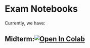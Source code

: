 # Exam Notebooks

Currently, we have:

## Midterm:[![Open In Colab](https://colab.research.google.com/assets/colab-badge.svg)](https://colab.research.google.com/github/diego898/cs3262-sp22/blob/main/exams/Midterm.ipynb)
